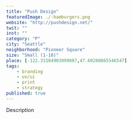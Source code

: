 ```yaml
---
title: "Push Design"
featuredImage: ./-hamburgers.png
website: "http://pushdesign.net/"
twit: ""
inst: ""
category: "P"
city: "Seattle"
neighborhood: "Pioneer Square"
size: "Small (1-10)"
place: [-122.33184903099807,47.60200865546547]
tags:
    - branding
    - ux/ui
    - print
    - strategy
published: true
---
```


Description
